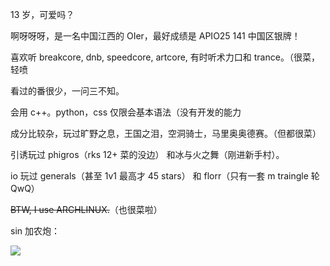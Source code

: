 13 岁，可爱吗？

啊呀呀呀，是一名中国江西的 OIer，最好成绩是 APIO25 141 中国区银牌！

喜欢听 breakcore, dnb, speedcore, artcore, 有时听术力口和 trance。（很菜，轻喷

看过的番很少，一问三不知。

会用 c++。python，css 仅限会基本语法（没有开发的能力

成分比较杂，玩过旷野之息，王国之泪，空洞骑士，马里奥奥德赛。（但都很菜）

引诱玩过 phigros（rks 12+ 菜的没边） 和冰与火之舞（刚进新手村）。

io 玩过 generals（甚至 1v1 最高才 45 stars） 和 florr（只有一套 m traingle 轮 QwQ）

~~BTW, I use ARCHLINUX.~~（也很菜啦）

sin 加农炮：

![](https://cdn.luogu.com.cn/upload/image_hosting/xftirqk2.png)
